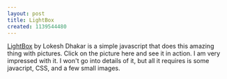 ```yaml
---
layout: post
title: LightBox
created: 1139544480
---
```


[LightBox](http://www.huddletogether.com/projects/lightbox/) by Lokesh Dhakar is a simple javascript that does this amazing thing with pictures. Click on the picture here and see it in action. I am very impressed with it. I won't go into details of it, but all it requires is some javacript, CSS, and a few small images.

